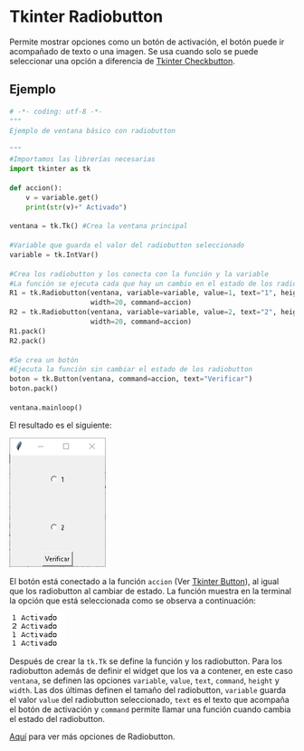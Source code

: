 # Tkinter Radiobutton
Permite mostrar opciones como un botón de activación, el botón puede ir acompañado de texto o una imagen. Se usa cuando solo se puede seleccionar una opción a diferencia de [Tkinter Checkbutton](https://github.com/juan-suarezp/PythonTkinterTutorial/blob/master/widgets/checkbutton/checkbutton.md).

## Ejemplo

```python
# -*- coding: utf-8 -*-
"""
Ejemplo de ventana básico con radiobutton

"""
#Importamos las librerías necesarias
import tkinter as tk

def accion():
    v = variable.get()
    print(str(v)+" Activado")

ventana = tk.Tk() #Crea la ventana principal

#Variable que guarda el valor del radiobutton seleccionado
variable = tk.IntVar()

#Crea los radiobutton y los conecta con la función y la variable
#La función se ejecuta cada que hay un cambio en el estado de los radiobuttonn
R1 = tk.Radiobutton(ventana, variable=variable, value=1, text="1", height=5,
                    width=20, command=accion)
R2 = tk.Radiobutton(ventana, variable=variable, value=2, text="2", height=5,
                    width=20, command=accion)
R1.pack()
R2.pack()

#Se crea un botón
#Ejecuta la función sin cambiar el estado de los radiobutton
boton = tk.Button(ventana, command=accion, text="Verificar")
boton.pack()

ventana.mainloop()
```
El resultado es el siguiente:

![ventana radiobutton](https://github.com/juan-suarezp/PythonTkinterTutorial/blob/master/widgets/radiobutton/ventanaradiobutton.png)

El botón está conectado a la función `accion` (Ver [Tkinter Button](https://github.com/juan-suarezp/PythonTkinterTutorial/blob/master/widgets/button/button.md)), al igual que los radiobutton al cambiar de estado. La función muestra en la terminal la opción que está seleccionada como se observa a continuación:

![funcion radiobutton](https://github.com/juan-suarezp/PythonTkinterTutorial/blob/master/widgets/radiobutton/funcionradiobutton.png)

Después de crear la `tk.Tk` se define la función y los radiobutton. Para los radiobutton además de definir el widget que los va a contener, en este caso `ventana`, se definen las opciones `variable`, `value`, `text`, `command`, `height` y `width`. Las dos últimas definen el tamaño del radiobutton, `variable` guarda el valor `value` del  radiobutton seleccionado, `text` es el texto que acompaña el botón de activación y `command` permite llamar una función cuando cambia el estado del radiobutton.

[Aquí](https://www.tutorialspoint.com/python3/tk_radiobutton.htm) para ver más opciones de Radiobutton.

